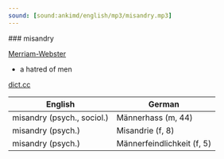 ```yaml
---
sound: [sound:ankimd/english/mp3/misandry.mp3]
---
```


\### misandry

[Merriam-Webster](https://www.merriam-webster.com/dictionary/misandry)

- a hatred of men

[dict.cc](https://www.dict.cc/misandry)

| English        | German       |
| -------------- | ------------ |
| misandry (psych., sociol.) | Männerhass (m, 44) |
| misandry (psych.) | Misandrie (f, 8) |
| misandry (psych.) | Männerfeindlichkeit (f, 5) |
